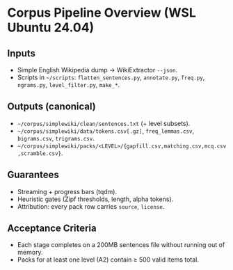 # Corpus Pipeline Overview (WSL Ubuntu 24.04)

## Inputs

- Simple English Wikipedia dump → WikiExtractor `--json`.
- Scripts in `~/scripts`: `flatten_sentences.py`, `annotate.py`, `freq.py`, `ngrams.py`, `level_filter.py`, `make_*`.

## Outputs (canonical)

- `~/corpus/simplewiki/clean/sentences.txt` (+ level subsets).
- `~/corpus/simplewiki/data/tokens.csv[.gz]`, `freq_lemmas.csv`, `bigrams.csv`, `trigrams.csv`.
- `~/corpus/simplewiki/packs/<LEVEL>/{gapfill.csv,matching.csv,mcq.csv,scramble.csv}`.

## Guarantees

- Streaming + progress bars (tqdm).
- Heuristic gates (Zipf thresholds, length, alpha tokens).
- Attribution: every pack row carries `source`, `license`.

## Acceptance Criteria

- Each stage completes on a 200MB sentences file without running out of memory.
- Packs for at least one level (A2) contain ≥ 500 valid items total.
